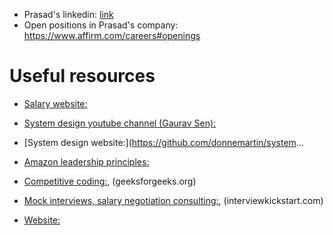 * Prasad's linkedin: [link](https://www.linkedin.com/in/prasad-wangikar-88440a13/)
* Open positions in Prasad's company: https://www.affirm.com/careers#openings

Useful resources
=================
* [Salary website:](https://www.levels.fyi/)
* [System design youtube channel (Gaurav Sen):](https://www.youtube.com/channel/UCRPMAqdtSgd0Ipeef7iFsKw)
* [System design website:](https://github.com/donnemartin/system...
* [Amazon leadership principles:](https://www.amazon.jobs/en/principles)
* [Competitive coding:](leetcode.com), (geeksforgeeks.org)
* [Mock interviews, salary negotiation consulting:](interviewing.io), (interviewkickstart.com)

* [Website:](https://www.skillbasics.com/)
